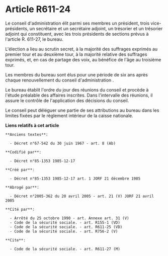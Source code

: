 # Article R611-24

Le conseil d'administration élit parmi ses membres un président, trois vice-présidents, un secrétaire et un secrétaire
adjoint, un trésorier et un trésorier adjoint qui constituent, avec les trois présidents de sections prévus à l'article R.
611-27, le bureau. 

L'élection a lieu au scrutin secret, à la majorité des suffrages exprimés au premier tour et au deuxième tour, à la majorité
relative des suffrages exprimés, et, en cas de partage des voix, au bénéfice de l'âge au troisième tour. 

Les membres du bureau sont élus pour une période de six ans après chaque renouvellement du conseil d'administration     . 

Le bureau établit l'ordre du jour des réunions du conseil et procède à l'étude préalable des affaires inscrites. Dans
l'intervalle des réunions, il assure le contrôle de l'application des décisions du conseil. 

Le conseil peut déléguer une partie de ses attributions au bureau dans les limites fixées par le règlement intérieur de la
caisse nationale.

**Liens relatifs à cet article**

	**Anciens textes**:

	  - Décret n°67-542 du 30 juin 1967 - art. 8 (Ab)

	**Codifié par**:

	  - Décret n°85-1353 1985-12-17

	**Créé par**:

	  - Décret n°85-1353 1985-12-17 art. 1 JORF 21 décembre 1985

	**Abrogé par**:

	  - Décret n°2005-362 du 20 avril 2005 - art. 21 (V) JORF 21 avril 2005

	**Cité par**:

	  - Arrêté du 25 octobre 1990 - art. Annexe art. 31 (V)
	  - Code de la sécurité sociale. - art. R155-1 (VD)
	  - Code de la sécurité sociale. - art. R611-25 (VD)
	  - Code de la sécurité sociale. - art. R756-2 (V)

	**Cite**:

	  - Code de la sécurité sociale. - art. R611-27 (M)
